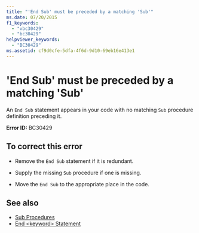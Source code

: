 ```yaml
---
title: "'End Sub' must be preceded by a matching 'Sub'"
ms.date: 07/20/2015
f1_keywords: 
  - "vbc30429"
  - "bc30429"
helpviewer_keywords: 
  - "BC30429"
ms.assetid: cf9d0cfe-5dfa-4f6d-9d10-69eb16e413e1
---
```

# 'End Sub' must be preceded by a matching 'Sub'
An `End Sub` statement appears in your code with no matching `Sub` procedure definition preceding it.  
  
 **Error ID:** BC30429  
  
## To correct this error  
  
-   Remove the `End Sub` statement if it is redundant.  
  
-   Supply the missing `Sub` procedure if one is missing.  
  
-   Move the `End Sub` to the appropriate place in the code.  
  
## See also
- [Sub Procedures](../../visual-basic/programming-guide/language-features/procedures/sub-procedures.md)
- [End \<keyword> Statement](../../visual-basic/language-reference/statements/end-keyword-statement.md)
